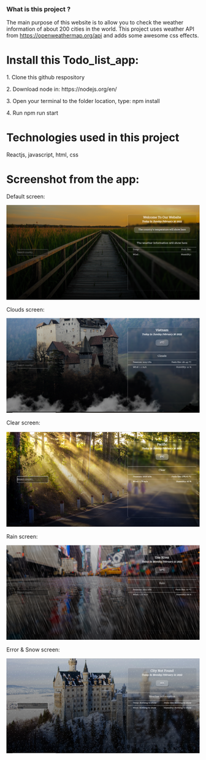 ### What is this project ?
<p>The main purpose of this website is to allow you to check the weather information of about 200 cities in the world. This project uses weather API from <a href="https://openweathermap.org/api">https://openweathermap.org/api</a> and adds some awesome css effects.</p>
<h1>Install this Todo_list_app:</h1>
<p>1. Clone this github respository</p>
<p>2. Download node in: https://nodejs.org/en/</p>
<p>3. Open your terminal to the folder location, type: npm install</p>
<p>4. Run npm run start</p>
<h1>Technologies used in this project</h1>
<p>Reactjs, javascript, html, css</p>
<h1>Screenshot from the app:</h1>
<p>Default screen:</p>
<img src="./src/assets/Capture/Capture1.PNG">
<p>Clouds screen:</p>
<img src="./src/assets/Capture/Capture.PNG">
<p>Clear screen:</p>
<img src="./src/assets/Capture/Capture2.PNG">
<p>Rain screen:</p>
<img src="./src/assets/Capture/Capture4.PNG">
<p>Error & Snow screen:</p>
<img src="./src/assets/Capture/Capture3.PNG">


